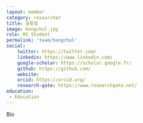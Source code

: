 ```yaml
---
layout: member
category: researcher
title: 윤홍철
image: hongchul.jpg
role: MS Student
permalink: 'team/hongchul'
social:
    twitter: https://twitter.com/
    linkedin: https://www.linkedin.com/
    google-scholar: https://scholar.google.fr/
    github: https://github.com/
    website:
    orcid: https://orcid.org/
    research-gate: https://www.researchgate.net/
education:
 - Education
---
```

Bio
